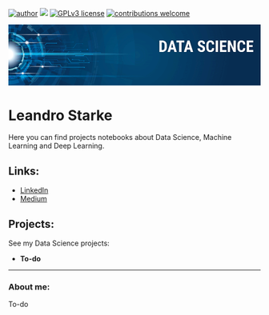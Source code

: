 [![author](https://img.shields.io/badge/author-lstarke-red.svg)](https://www.linkedin.com/in/leandrostarke/) [![](https://img.shields.io/badge/python-3.7+-blue.svg)](https://www.python.org/downloads/release/python-365/) [![GPLv3 license](https://img.shields.io/badge/License-GPLv3-blue.svg)](http://perso.crans.org/besson/LICENSE.html) [![contributions welcome](https://img.shields.io/badge/contributions-welcome-brightgreen.svg?style=flat)](https://github.com/carlosfab/data_science/issues)

<p align="center">
  <img src="banner.png" >
</p>

# Leandro Starke

Here you can find projects notebooks about Data Science, Machine Learning and Deep Learning.

## Links:
* [LinkedIn](https://www.linkedin.com/in/leandrostarke/)
* [Medium](https://www.medium.com)


## Projects:
See my Data Science projects:

* **To-do**

---
### About me:

To-do

